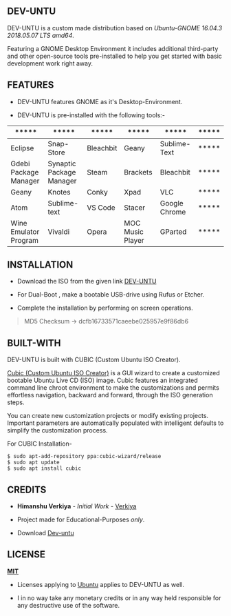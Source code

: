 ## **DEV-UNTU**

DEV-UNTU is a custom made distribution based on *Ubuntu-GNOME 16.04.3 2018.05.07 LTS amd64*. 

Featuring a GNOME Desktop Environment it includes additional third-party and other open-source tools pre-installed to help you get started with basic development work right away.

## FEATURES

 - DEV-UNTU features GNOME as it's Desktop-Environment.

 - DEV-UNTU is pre-installed with the following tools:-

|***** |*****  |*****  |*****  |*****  |*****  |
|--|--|--|--|--|--|
|Eclipse  |Snap-Store  |Bleachbit|Geany|Sublime-Text|***** 
|Gdebi Package Manager|Synaptic Package Manager|Steam|Brackets|Bleachbit|***** 
|Geany|Knotes|Conky|Xpad|VLC|***** 
|Atom|Sublime-text|VS Code|Stacer|Google Chrome|***** 
|Wine Emulator Program|Vivaldi|Opera|MOC Music Player|GParted|***** 


## INSTALLATION

 - Download the ISO from the given link [DEV-UNTU](https://drive.google.com/file/d/19xwXT-wsziQ9dPhkw6VnYyjx-kHvJNJq/view?usp=sharing)
 
 - For Dual-Boot  , make a bootable USB-drive using Rufus or Etcher.
 
 - Complete the installation by performing on screen operations.
 

> MD5 Checksum -> dcfb16733571caeebe025957e9f86db6

## BUILT-WITH

DEV-UNTU is built with CUBIC (Custom Ubuntu ISO Creator).

[Cubic (Custom Ubuntu ISO Creator)](https://launchpad.net/cubic)  is a GUI wizard to create a customized bootable Ubuntu Live CD (ISO) image. Cubic features an integrated command line chroot environment to make the customizations and permits effortless navigation, backward and forward, through the ISO generation steps.

You can create new customization projects or modify existing projects. Important parameters are automatically populated with intelligent defaults to simplify the customization process.

For CUBIC Installation-

    $ sudo apt-add-repository ppa:cubic-wizard/release
    $ sudo apt update
    $ sudo apt install cubic

## CREDITS

* **Himanshu Verkiya** - _Initial Work_ - [Verkiya ](https://github.com/Verkiya)

* Project made for Educational-Purposes _only_.

* Download [Dev-untu](https://drive.google.com/file/d/19xwXT-wsziQ9dPhkw6VnYyjx-kHvJNJq/view) 

## LICENSE

[**MIT**](https://github.com/Verkiya/Dev-untu/blob/master/LICENSE)

* Licenses applying to [Ubuntu](https://www.ubuntu.com/) applies to DEV-UNTU as well.

* I in no way take any monetary credits or in any way held responsible for any destructive use of the software.


